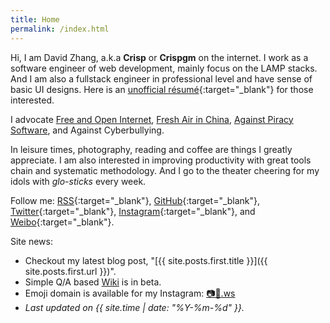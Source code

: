 ```yaml
---
title: Home
permalink: /index.html
---
```

Hi, I am David Zhang, a.k.a __Crisp__ or __Crispgm__ on the internet. I work as a software engineer of web development, mainly focus on the LAMP stacks. And I am also a fullstack engineer in professional level and have sense of basic UI designs. Here is an [unofficial résumé](https://crispgm.com/resume/){:target="_blank"} for those interested.

I advocate [Free and Open Internet](https://www.google.com/intl/en/takeaction/),
[Fresh Air in China](/page/environment-pollution-in-a-photographer-view.html),
[Against Piracy Software](/page/piracy-software-or-app.html),
and Against Cyberbullying.

In leisure times, photography, reading and coffee are things I greatly appreciate. I am also interested in improving productivity with great tools chain and systematic methodology. And I go to the theater cheering for my idols with _glo-sticks_ every week.

Follow me: [RSS](feed.xml){:target="_blank"},
[GitHub](https://github.com/crispgm){:target="_blank"},
[Twitter](https://twitter.com/crispgm){:target="_blank"},
[Instagram](https://instagram.com/crispgm){:target="_blank"},
and [Weibo](http://weibo.com/crispgm){:target="_blank"}.

Site news:

* Checkout my latest blog post, "[{{ site.posts.first.title }}]({{ site.posts.first.url }})".
* Simple Q/A based [Wiki](/wiki/) is in beta.
* Emoji domain is available for my Instagram: [📷🌌.ws](http://📷🌌.ws )
* _Last updated on {{ site.time | date: "%Y-%m-%d" }}._